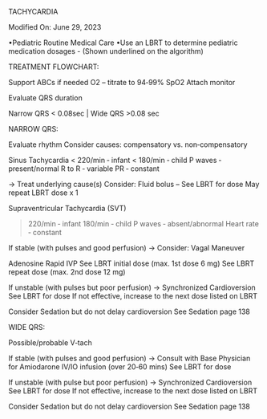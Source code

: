 TACHYCARDIA

Modified On: June 29, 2023

•Pediatric Routine Medical Care
•Use an LBRT to determine pediatric medication dosages - (Shown underlined on the algorithm)

TREATMENT FLOWCHART:

Support ABCs if needed
O2 – titrate to 94‐99% SpO2
Attach monitor

Evaluate QRS duration

Narrow QRS < 0.08sec | Wide QRS >0.08 sec

NARROW QRS:

Evaluate rhythm
Consider causes: compensatory vs. non‐compensatory

Sinus Tachycardia
< 220/min ‐ infant
< 180/min ‐ child
P waves ‐ present/normal
R to R ‐ variable
PR ‐ constant

→ Treat underlying cause(s)
   Consider: Fluid bolus – See LBRT for dose
   May repeat LBRT dose x 1

Supraventricular Tachycardia (SVT)
> 220/min ‐ infant
> 180/min ‐ child
P waves ‐ absent/abnormal
Heart rate ‐ constant

If stable (with pulses and good perfusion)
→ Consider: Vagal Maneuver
   
   Adenosine Rapid IVP
   See LBRT initial dose (max. 1st dose 6 mg)
   See LBRT repeat dose (max. 2nd dose 12 mg)

If unstable (with pulses but poor perfusion)
→ Synchronized Cardioversion
   See LBRT for dose
   If not effective, increase to the next dose listed on LBRT
   
   Consider Sedation but do not delay cardioversion
   See Sedation page 138

WIDE QRS:

Possible/probable V‐tach

If stable (with pulses and good perfusion)
→ Consult with Base Physician for
   Amiodarone IV/IO infusion (over 20‐60 mins)
   See LBRT for dose

If unstable (with pulse but poor perfusion)
→ Synchronized Cardioversion
   See LBRT for dose
   If not effective, increase to the next dose listed on LBRT
   
   Consider Sedation but do not delay cardioversion
   See Sedation page 138

